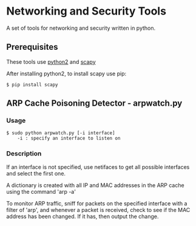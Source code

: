 # Networking and Security Tools

A set of tools for networking and security written in python.

## Prerequisites

These tools use [python2](https://www.python.org/downloads/) and [scapy](https://scapy.readthedocs.io/en/latest/)

After installing python2, to install scapy use pip:
```
$ pip install scapy
```

## ARP Cache Poisoning Detector - arpwatch.py

### Usage
```
$ sudo python arpwatch.py [-i interface]
	-i : specify an interface to listen on
```

### Description
If an interface is not specified, use netifaces to get all possible interfaces and select the first one.

A dictionary is created with all IP and MAC addresses in the ARP cache using the command 'arp -a'

To monitor ARP traffic, sniff for packets on the specified interface with a filter of 'arp', and whenever a packet is received, check to see if the MAC address has been changed. If it has, then output the change.